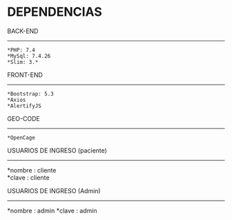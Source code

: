 # DEPENDENCIAS #

BACK-END
***
    *PHP: 7.4
    *MySql: 7.4.26
    *Slim: 3.*
    
FRONT-END
***
    *Bootstrap: 5.3
    *Axios
    *AlertifyJS

GEO-CODE
***
    *OpenCage
    
USUARIOS DE INGRESO (paciente)
***
*nombre : cliente                         
*clave : cliente

USUARIOS DE INGRESO (Admin)
***
*nombre : admin
*clave : admin
